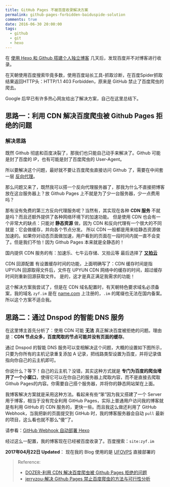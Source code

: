 ```yaml
---
title: GitHub Pages 不被百度收录解决方案
permalink: github-pages-forbidden-baiduspide-solution
comments: true
date: 2016-06-30 20:00:00
tags:
  - github
  - git
  - hexo
---
```

在 [使用 Hexo 和 Github 搭建个人独立博客](/2016/06/24/hexo-github-blog/) 几天后，发现百度并不对博客进行收录。

在天朝使用百度搜索毕竟多数，使用百度站长工具-抓取诊断，在百度Spider抓取结果返回HTTP头：HTTP/1.1 403 Forbidden，原来是 GitHub 禁止了百度爬虫的爬去。

Google 后早已有许多热心网友给出了解决方案，自己在这里总结下。

## 思路一：利用 CDN 解决百度爬虫被 Github Pages 拒绝的问题
### 解决思路
既然 Github 彻底和百度决裂了，那我们也只能自己动手来解决了。Github 可能是封了百度的 IP，也有可能是封了百度爬虫的 User-Agent。

所以要解决这个问题，最好就不要让百度爬虫直接访问 Github 了，需要在中间套一层 [反向代理](https://zh.wikipedia.org/wiki/%E5%8F%8D%E5%90%91%E4%BB%A3%E7%90%86)。

那么问题又来了，既然我可以搭一个反向代理服务器了，那我为什么不直接把博客放在这台服务器上？放 Github Pages 上不就是为了少一台服务器，少一点费用吗？

那有没有免费的第三方反向代理服务呢？当然有，其实现在各种 **CDN 服务** 不就是吗？而且还额外提供了各种网络环境下的加速功能。
但是使用 CDN 也会有一个非常大的缺点：只能对 **静态资源** 做，因为 CDN 和反向代理有一个很大的不同就是：它会做缓存，并向各个节点分发。
所以 CDN 一般都是用来给静态资源做加速的。如果你对动态页面做加速，用户看到的页面在一段时间内就一直不会变了。但是我们不怕！因为 Github Pages 本来就是全静态的！

国内提供 CDN 服务的有：加速乐、七牛云存储、又拍云等
最后选择了 [**又拍云**](https://www.upyun.com/index.html)

CDN 回源配置
有设置缓存时间的功能，上面明确写了：CDN 缓存时间是指 UPYUN 回源取得文件后，文件在 UPYUN CDN 网络中的缓存的时间，超过缓存时间则重新回源获取文件。
是的，这才是真正满足我需求的功能！

这个解决方案我尝试了，但是在 CDN 域名配置时，有天朝特色要求域名必须备案，我的域名 `zyf.im` 是在 [name.com](http://www.name.com) 上注册的，`.im` 的尾缀也无法在国内备案。所以这个方案不适合我。

<!-- more -->

## 思路二：通过 Dnspod 的智能 DNS 服务
在这里博主首先分析了：使用 CDN 可能 **无法** 真正解决百度被拒绝的问题。理由是：**CDN 节点众多，百度爬取的节点可能并没有页面的缓存**。

通过 Dnspod 的智能 DNS 服务可以变相解决这个问题，大概的设置如下图所示，只要为你所有的主机记录重复添加 A 记录，把线路类型设置为百度，并将记录值指向你自己的云主机即可。

你说什么？等下！自己的云主机？没错，其实这种方式就是 **专门为百度的爬虫增开了一个小窗口**，使得它可以在你自己的服务器上爬取内容，而不是直接去爬取 Github Pages的内容。你需要自己搭个服务器，并将你的静态网站架在上面。

我博客解决方案就是采用这种方法。看起来有些“笨”因为我又搭建了一个 Server 用于博客，相当于没有完全利用 GitHub Pages，实际上普通用户访问我的博客就是有利用 GitHub 的 CDN 服务的，更快一些。而且我这么做还利用了 GitHub Webhook，当我把新的页面提交到 GitHub 时，我的博客服务器会自动 `pull` 最新的项目，这么看也就不那么“傻”了。

请参看：[GitHub Webhook 自动部署 Hexo](/2016/06/30/github-webhook-example/)

经过这么一配置，我的博客现在已经被百度收录了。百度搜索：`site:zyf.im`

**2017年04月22日 Updated**：
现在我的 Blog 使用的是 [UFOVPS](https://www.ufovps.com/) 直接部署的

> Reference:
> - [DOZER-利用 CDN 解决百度爬虫被 Github Pages 拒绝的问题](http://www.dozer.cc/2015/06/github-pages-and-cdn.html)
> - [jerryzou-解决 Github Pages 禁止百度爬虫的方法与可行性分析](http://jerryzou.com/posts/feasibility-of-allowing-baiduSpider-for-Github-Pages/)
